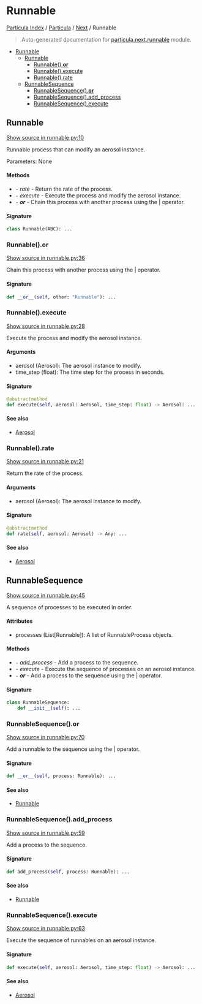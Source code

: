 # Runnable

[Particula Index](../../README.md#particula-index) / [Particula](../index.md#particula) / [Next](./index.md#next) / Runnable

> Auto-generated documentation for [particula.next.runnable](../../../particula/next/runnable.py) module.

- [Runnable](#runnable)
  - [Runnable](#runnable-1)
    - [Runnable().__or__](#runnable()__or__)
    - [Runnable().execute](#runnable()execute)
    - [Runnable().rate](#runnable()rate)
  - [RunnableSequence](#runnablesequence)
    - [RunnableSequence().__or__](#runnablesequence()__or__)
    - [RunnableSequence().add_process](#runnablesequence()add_process)
    - [RunnableSequence().execute](#runnablesequence()execute)

## Runnable

[Show source in runnable.py:10](../../../particula/next/runnable.py#L10)

Runnable process that can modify an aerosol instance.

Parameters: None

#### Methods

- `-` *rate* - Return the rate of the process.
- `-` *execute* - Execute the process and modify the aerosol instance.
- `-` *__or__* - Chain this process with another process using the | operator.

#### Signature

```python
class Runnable(ABC): ...
```

### Runnable().__or__

[Show source in runnable.py:36](../../../particula/next/runnable.py#L36)

Chain this process with another process using the | operator.

#### Signature

```python
def __or__(self, other: "Runnable"): ...
```

### Runnable().execute

[Show source in runnable.py:28](../../../particula/next/runnable.py#L28)

Execute the process and modify the aerosol instance.

#### Arguments

- aerosol (Aerosol): The aerosol instance to modify.
- time_step (float): The time step for the process in seconds.

#### Signature

```python
@abstractmethod
def execute(self, aerosol: Aerosol, time_step: float) -> Aerosol: ...
```

#### See also

- [Aerosol](./aerosol.md#aerosol)

### Runnable().rate

[Show source in runnable.py:21](../../../particula/next/runnable.py#L21)

Return the rate of the process.

#### Arguments

- aerosol (Aerosol): The aerosol instance to modify.

#### Signature

```python
@abstractmethod
def rate(self, aerosol: Aerosol) -> Any: ...
```

#### See also

- [Aerosol](./aerosol.md#aerosol)



## RunnableSequence

[Show source in runnable.py:45](../../../particula/next/runnable.py#L45)

A sequence of processes to be executed in order.

#### Attributes

- processes (List[Runnable]): A list of RunnableProcess objects.

#### Methods

- `-` *add_process* - Add a process to the sequence.
- `-` *execute* - Execute the sequence of processes on an aerosol instance.
- `-` *__or__* - Add a process to the sequence using the | operator.

#### Signature

```python
class RunnableSequence:
    def __init__(self): ...
```

### RunnableSequence().__or__

[Show source in runnable.py:70](../../../particula/next/runnable.py#L70)

Add a runnable to the sequence using the | operator.

#### Signature

```python
def __or__(self, process: Runnable): ...
```

#### See also

- [Runnable](#runnable)

### RunnableSequence().add_process

[Show source in runnable.py:59](../../../particula/next/runnable.py#L59)

Add a process to the sequence.

#### Signature

```python
def add_process(self, process: Runnable): ...
```

#### See also

- [Runnable](#runnable)

### RunnableSequence().execute

[Show source in runnable.py:63](../../../particula/next/runnable.py#L63)

Execute the sequence of runnables on an aerosol instance.

#### Signature

```python
def execute(self, aerosol: Aerosol, time_step: float) -> Aerosol: ...
```

#### See also

- [Aerosol](./aerosol.md#aerosol)